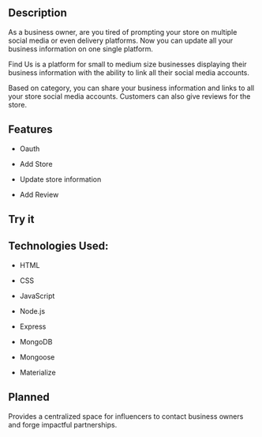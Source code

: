 ## Description

As a business owner, are you tired of prompting your store on multiple social media or even delivery platforms. Now you can update all your business information on one single platform.

Find Us is a platform for small to medium size businesses displaying their business information with the ability to link all their social media accounts.

Based on category, you can share your business information and links to all your store social media accounts. Customers can also give reviews for the store.

## Features

-   Oauth
    
-   Add Store
    
-   Update store information
    
-   Add Review
    

## Try it

## Technologies Used:

-   HTML
    
-   CSS
    
-   JavaScript
    
-   Node.js
    
-   Express
    
-   MongoDB
    
-   Mongoose
    
-   Materialize
    

## Planned

Provides a centralized space for influencers to contact business owners and forge impactful partnerships.
